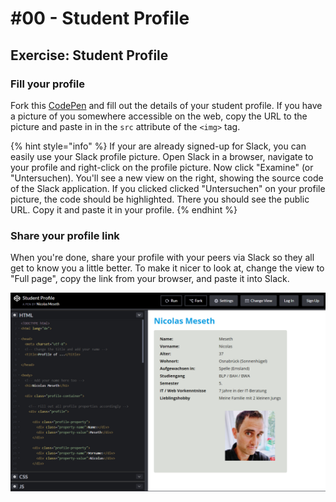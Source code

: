 # \#00 - Student Profile

## Exercise: Student Profile

### Fill your profile

Fork this [CodePen](https://codepen.io/winf-hsos/pen/dqxzrO?editors=1000) and fill out the details of your student profile. If you have a picture of you somewhere accessible on the web, copy the URL to the picture and paste in in the `src` attribute of the `<img>` tag.

{% hint style="info" %}
If your are already signed-up for Slack, you can easily use your Slack profile picture. Open Slack in a browser, navigate to your profile and right-click on the profile picture. Now click "Examine" \(or "Untersuchen\). You'll see a new view on the right, showing the source code of the Slack application. If you clicked clicked "Untersuchen" on your profile picture, the code should be highlighted. There you should see the public URL. Copy it and paste it in your profile.
{% endhint %}

### Share your profile link

When you're done, share your profile with your peers via Slack so they all get to know you a little better. To make it nicer to look at, change the view to "Full page", copy the link from your browser, and paste it into Slack.

![](../../../.gitbook/assets/image%20%282%29.png)

